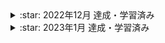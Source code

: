 <details><summary>:star: 2022年12月 達成・学習済み</summary>

・Progate → HTML & CSS, Ruby, Git, Sass, Command Line, javaScript, Ruby on Rails5, SQL, JQuery
<br><br>
・タイピング → 日本語入力**Good!**(スコア283), 数字入力**C**(スコア134) 
<br><br>
・ショートカットキー → VSCode(編集・移動・コメント・表示・選択・検索・置換・UI操作・基本操作・エディタ)
<br><br>
・Railsチュートリアル　1章〜4章
<br><br>
・Udemy → 

【基礎からわかる！】Webアプリケーションの仕組み https://www.udemy.com/certificate/UC-f334f78e-e805-48fc-8aff-949da2e47648/

CSSを効率的に書く！フロントエンドエンジニアのための「Sass」講座 基礎から実践まで https://www.udemy.com/certificate/UC-d41a06c0-ad28-486e-bcc6-0047a493e8cb/
  
【5日でできる】はじめてのLinus入門(LPIC Level1対応) https://www.udemy.com/certificate/UC-6dee76c2-af02-4ad7-83f5-d4d6c8540486/
<br><br>
・サイト模写　→ コーディング一覧ページ作成　＆　模写コーディング【入門編】①、②、③【初級編】①

</details>

<details><summary>:star: 2023年1月 達成・学習済み</summary>

・Railsチュートリアル　5章

</details>